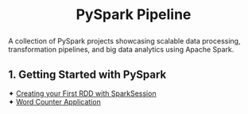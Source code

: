 # <p align="center"> PySpark Pipeline </p>
A collection of PySpark projects showcasing scalable data processing, transformation pipelines, and big data analytics 
using Apache Spark.

## 1. Getting Started with PySpark
✦ [Creating your First RDD with SparkSession](Python%20Scripts/Creating%20Your%20First%20RDD%20with%20SparkSession.py)<br />
✦ [Word Counter Application](Python%20Scripts/Word%20Counter%20Application.py)<br />
